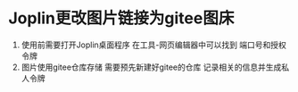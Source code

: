 # Joplin更改图片链接为gitee图床

1. 使用前需要打开Joplin桌面程序 在工具-网页编辑器中可以找到 端口号和授权令牌
2. 图片使用gitee仓库存储  需要预先新建好gitee的仓库 记录相关的信息并生成私人令牌
